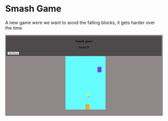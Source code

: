 # Smash Game

A new game were we want to avoid the falling blocks, it gets harder over the time

![Demonstração](Animation.gif)
